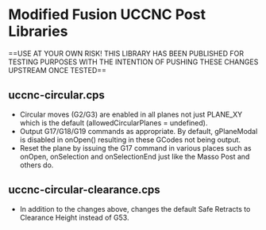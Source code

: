# Modified Fusion UCCNC Post Libraries

==USE AT YOUR OWN RISK! THIS LIBRARY HAS BEEN PUBLISHED FOR TESTING PURPOSES WITH THE INTENTION OF PUSHING THESE CHANGES UPSTREAM ONCE TESTED==

## uccnc-circular.cps

- Circular moves (G2/G3) are enabled in all planes not just PLANE_XY which is the default (allowedCircularPlanes = undefined).
- Output G17/G18/G19 commands as appropriate. By default, gPlaneModal is disabled in onOpen() resulting in these GCodes not being output.
- Reset the plane by issuing the G17 command in various places such as onOpen, onSelection and onSelectionEnd just like the Masso Post and others do.

## uccnc-circular-clearance.cps

- In addition to the changes above, changes the default Safe Retracts to Clearance Height instead of G53.
